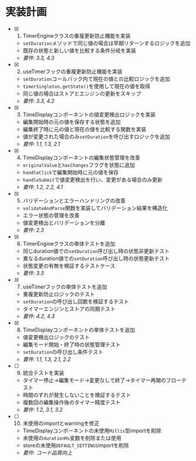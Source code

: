 # 実装計画

- [x] 1. TimerEngineクラスの重複更新防止機能を実装
  - `setDuration`メソッドで同じ値の場合は早期リターンするロジックを追加
  - 既存の状態と新しい値を比較する条件分岐を実装
  - _要件: 3.3, 4.3_

- [x] 2. useTimerフックの重複更新防止機能を実装
  - `setDuration`コールバック内で現在の値との比較ロジックを追加
  - `timerSingleton.getState()`を使用して現在の値を取得
  - 同じ値の場合はストアとエンジンの更新をスキップ
  - _要件: 3.3, 4.2_

- [x] 3. TimeDisplayコンポーネントの値変更検出ロジックを実装
  - 編集開始時の元の値を保存する状態を追加
  - 編集終了時に元の値と現在の値を比較する関数を実装
  - 値が変更された場合のみ`setDuration`を呼び出すロジックを追加
  - _要件: 1.1, 1.3, 2.1_

- [x] 4. TimeDisplayコンポーネントの編集状態管理を改善
  - `originalValue`と`hasChanges`フラグを状態に追加
  - `handleClick`で編集開始時に元の値を保存
  - `handleSubmit`で値変更検出を行い、変更がある場合のみ更新
  - _要件: 1.2, 2.2, 4.1_

- [x] 5. バリデーションとエラーハンドリングの改善
  - `validateAndParse`関数を実装してバリデーション結果を構造化
  - エラー状態の管理を改善
  - 値変更検出とバリデーションを分離
  - _要件: 2.3_

- [x] 6. TimerEngineクラスの単体テストを追加
  - 同じduration値での`setDuration`呼び出し時の状態非更新テスト
  - 異なるduration値での`setDuration`呼び出し時の状態更新テスト
  - 状態変更の有無を検証するテストケース
  - _要件: 3.3_

- [x] 7. useTimerフックの単体テストを追加
  - 重複更新防止ロジックのテスト
  - `setDuration`の呼び出し回数を検証するテスト
  - タイマーエンジンとストアの同期テスト
  - _要件: 4.2, 4.3_

- [x] 8. TimeDisplayコンポーネントの単体テストを追加
  - 値変更検出ロジックのテスト
  - 編集モード開始・終了時の状態管理テスト
  - `setDuration`の呼び出し条件テスト
  - _要件: 1.1, 1.3, 2.1, 2.2_

- [ ] 9. 統合テストを実装
  - タイマー停止→編集モード→変更なしで終了→タイマー再開のフローテスト
  - 時間のずれが発生しないことを検証するテスト
  - 複数回の編集操作後のタイマー精度テスト
  - _要件: 1.2, 3.1, 3.2_

- [ ] 10. 未使用のimportとwarningを修正
  - TimeDisplayコンポーネントの未使用`Millis`型importを削除
  - 未使用の`durationMs`変数を削除または使用
  - storeの未使用`DEFAULT_SETTINGS`importを削除
  - _要件: コード品質向上_